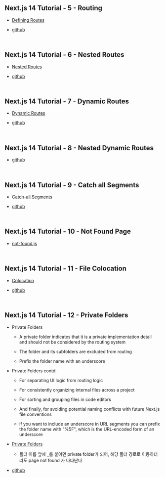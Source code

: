 ## Next.js 14 Tutorial - 5 - Routing

- [Defining Routes](https://nextjs.org/docs/app/building-your-application/routing/defining-routes)

- [github](https://github.com/gopinav/Next.js-14-Tutorials/commit/90c1fa67bf32faf0b1a71b38281cce38bde84728)

<br/>

## Next.js 14 Tutorial - 6 - Nested Routes

- [Nested Routes](https://nextjs.org/docs/app/building-your-application/routing#nested-routes)

- [github](https://github.com/gopinav/Next.js-14-Tutorials/commit/8e6995558238aa3a30b87b5f803a3d79650a25b1)

<br/>

## Next.js 14 Tutorial - 7 - Dynamic Routes

- [Dynamic Routes](https://nextjs.org/docs/app/building-your-application/routing/dynamic-routes)

- [github](https://github.com/gopinav/Next.js-14-Tutorials/commit/e9c2cc3a509f05ac169b80629d1ac9b4468eb548)

<br/>

## Next.js 14 Tutorial - 8 - Nested Dynamic Routes

- [github](https://github.com/gopinav/Next.js-14-Tutorials/commit/50a04248f0bcde7966cc3c9f29c530fb11afe61d)

<br/>

## Next.js 14 Tutorial - 9 - Catch all Segments

- [Catch-all Segments](https://nextjs.org/docs/app/building-your-application/routing/dynamic-routes#catch-all-segments)

- [github](https://github.com/gopinav/Next.js-14-Tutorials/commit/a1b2e64a663d8993363cef9f6fd565957d0a2927)

<br/>

## Next.js 14 Tutorial - 10 - Not Found Page

- [not-found.js](https://nextjs.org/docs/app/api-reference/file-conventions/not-found)

<br/>

## Next.js 14 Tutorial - 11 - File Colocation

- [Colocation](https://nextjs.org/docs/app/building-your-application/routing#colocation)

- [github](https://github.com/gopinav/Next.js-14-Tutorials/commit/b883945ff641657e9e80ea3710af3338b5102cc5)

<br/>

## Next.js 14 Tutorial - 12 - Private Folders

- Private Folders

  - A private folder indicates that it is a private implementation detail and should not be considered by the routing system

  - The folder and its subfolders are excluded from routing

  - Prefix the folder name with an underscore

- Private Folders contd.

  - For separating UI logic from routing logic

  - For consistently organizing internal files across a project

  - For sorting and grouping files in code editors

  - And finally, for avoiding potential naming conflicts with future Next.js file conventions

  - if you want to include an underscore in URL segments you can prefix the folder name with "%5F", which is the URL-encoded form of an underscore

- [Private Folders](https://nextjs.org/docs/app/building-your-application/routing/colocation#private-folders)

  - 폴더 이름 앞에 `_`를 붙이면 private folder가 되어, 해당 폴더 경로로 이동하더라도 page not found 가 나타난다

- [github](https://github.com/gopinav/Next.js-14-Tutorials/commit/a8ae12a34589b79e33df3e5a6468a0e402cd5a88)
